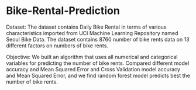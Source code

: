 # Bike-Rental-Prediction
Dataset: The dataset contains Daily Bike Rental in terms of various characteristics imported from UCI Machine Learning Repository named Seoul Bike Data. The dataset contains 8760 number of bike rents data on 13 different factors on numbers of bike rents.

Objective: We built an algorithm that uses all numerical and categorical variables for predicting the number of bike rents.
Compared different model accuracy and Mean Squared Error and Cross Validation model accuracy and Mean Squared Error, and we find random forest model predicts best the number of bike rents.
